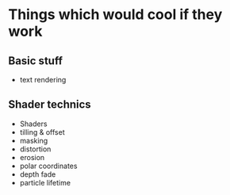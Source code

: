 # Things which would cool if they work

## Basic stuff

- text rendering

## Shader technics

- Shaders
- tilling & offset
- masking
- distortion
- erosion
- polar coordinates
- depth fade
- particle lifetime
